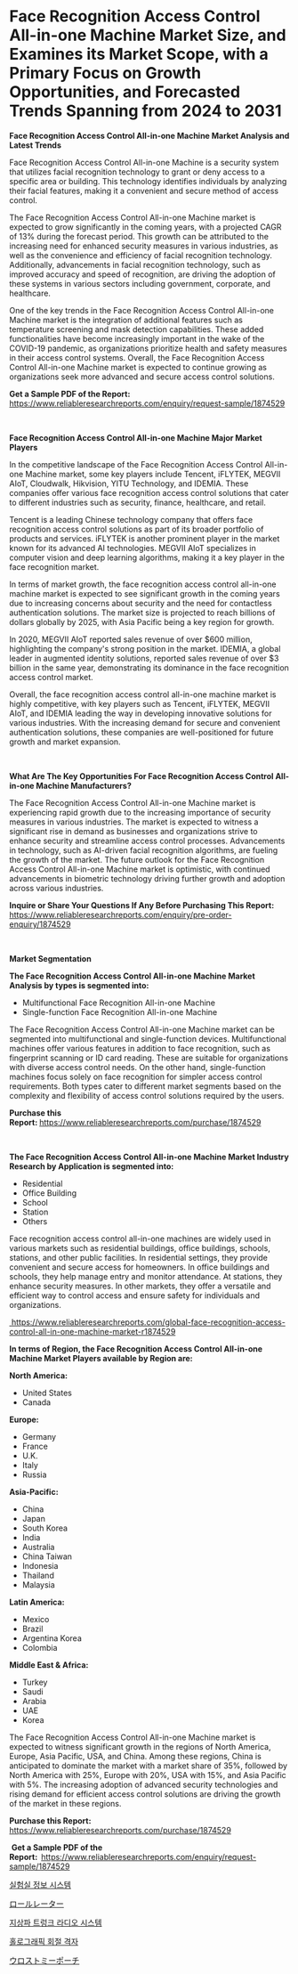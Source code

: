 <p><h1>Face Recognition Access Control All-in-one Machine Market Size, and Examines its Market Scope, with a Primary Focus on Growth Opportunities, and Forecasted Trends Spanning from 2024 to 2031</h1></p><p><strong>Face Recognition Access Control All-in-one Machine Market Analysis and Latest Trends</strong></p>
<p><p>Face Recognition Access Control All-in-one Machine is a security system that utilizes facial recognition technology to grant or deny access to a specific area or building. This technology identifies individuals by analyzing their facial features, making it a convenient and secure method of access control.</p><p>The Face Recognition Access Control All-in-one Machine market is expected to grow significantly in the coming years, with a projected CAGR of 13% during the forecast period. This growth can be attributed to the increasing need for enhanced security measures in various industries, as well as the convenience and efficiency of facial recognition technology. Additionally, advancements in facial recognition technology, such as improved accuracy and speed of recognition, are driving the adoption of these systems in various sectors including government, corporate, and healthcare.</p><p>One of the key trends in the Face Recognition Access Control All-in-one Machine market is the integration of additional features such as temperature screening and mask detection capabilities. These added functionalities have become increasingly important in the wake of the COVID-19 pandemic, as organizations prioritize health and safety measures in their access control systems. Overall, the Face Recognition Access Control All-in-one Machine market is expected to continue growing as organizations seek more advanced and secure access control solutions.</p></p>
<p><strong>Get a Sample PDF of the Report:&nbsp;</strong> <a href="https://www.reliableresearchreports.com/enquiry/request-sample/1874529">https://www.reliableresearchreports.com/enquiry/request-sample/1874529</a></p>
<p>&nbsp;</p>
<p><strong>Face Recognition Access Control All-in-one Machine Major Market Players</strong></p>
<p><p>In the competitive landscape of the Face Recognition Access Control All-in-one Machine market, some key players include Tencent, iFLYTEK, MEGVII AIoT, Cloudwalk, Hikvision, YITU Technology, and IDEMIA. These companies offer various face recognition access control solutions that cater to different industries such as security, finance, healthcare, and retail.</p><p>Tencent is a leading Chinese technology company that offers face recognition access control solutions as part of its broader portfolio of products and services. iFLYTEK is another prominent player in the market known for its advanced AI technologies. MEGVII AIoT specializes in computer vision and deep learning algorithms, making it a key player in the face recognition market.</p><p>In terms of market growth, the face recognition access control all-in-one machine market is expected to see significant growth in the coming years due to increasing concerns about security and the need for contactless authentication solutions. The market size is projected to reach billions of dollars globally by 2025, with Asia Pacific being a key region for growth.</p><p>In 2020, MEGVII AIoT reported sales revenue of over $600 million, highlighting the company's strong position in the market. IDEMIA, a global leader in augmented identity solutions, reported sales revenue of over $3 billion in the same year, demonstrating its dominance in the face recognition access control market.</p><p>Overall, the face recognition access control all-in-one machine market is highly competitive, with key players such as Tencent, iFLYTEK, MEGVII AIoT, and IDEMIA leading the way in developing innovative solutions for various industries. With the increasing demand for secure and convenient authentication solutions, these companies are well-positioned for future growth and market expansion.</p></p>
<p>&nbsp;</p>
<p><strong>What Are The Key Opportunities For Face Recognition Access Control All-in-one Machine Manufacturers?</strong></p>
<p><p>The Face Recognition Access Control All-in-one Machine market is experiencing rapid growth due to the increasing importance of security measures in various industries. The market is expected to witness a significant rise in demand as businesses and organizations strive to enhance security and streamline access control processes. Advancements in technology, such as AI-driven facial recognition algorithms, are fueling the growth of the market. The future outlook for the Face Recognition Access Control All-in-one Machine market is optimistic, with continued advancements in biometric technology driving further growth and adoption across various industries.</p></p>
<p><strong>Inquire or Share Your Questions If Any Before Purchasing This Report:</strong> <a href="https://www.reliableresearchreports.com/enquiry/pre-order-enquiry/1874529">https://www.reliableresearchreports.com/enquiry/pre-order-enquiry/1874529</a></p>
<p>&nbsp;</p>
<p><strong>Market Segmentation</strong></p>
<p><strong>The Face Recognition Access Control All-in-one Machine Market Analysis by types is segmented into:</strong></p>
<p><ul><li>Multifunctional Face Recognition All-in-one Machine</li><li>Single-function Face Recognition All-in-one Machine</li></ul></p>
<p><p>The Face Recognition Access Control All-in-one Machine market can be segmented into multifunctional and single-function devices. Multifunctional machines offer various features in addition to face recognition, such as fingerprint scanning or ID card reading. These are suitable for organizations with diverse access control needs. On the other hand, single-function machines focus solely on face recognition for simpler access control requirements. Both types cater to different market segments based on the complexity and flexibility of access control solutions required by the users.</p></p>
<p><strong>Purchase this Report:&nbsp;</strong><a href="https://www.reliableresearchreports.com/purchase/1874529">https://www.reliableresearchreports.com/purchase/1874529</a></p>
<p>&nbsp;</p>
<p><strong>The Face Recognition Access Control All-in-one Machine Market Industry Research by Application is segmented into:</strong></p>
<p><ul><li>Residential</li><li>Office Building</li><li>School</li><li>Station</li><li>Others</li></ul></p>
<p><p>Face recognition access control all-in-one machines are widely used in various markets such as residential buildings, office buildings, schools, stations, and other public facilities. In residential settings, they provide convenient and secure access for homeowners. In office buildings and schools, they help manage entry and monitor attendance. At stations, they enhance security measures. In other markets, they offer a versatile and efficient way to control access and ensure safety for individuals and organizations.</p></p>
<p><a href="https://www.reliableresearchreports.com/global-face-recognition-access-control-all-in-one-machine-market-r1874529">&nbsp;https://www.reliableresearchreports.com/global-face-recognition-access-control-all-in-one-machine-market-r1874529</a></p>
<p><strong>In terms of Region, the Face Recognition Access Control All-in-one Machine Market Players available by Region are:</strong></p>
<p>
    <p> <strong> North America: </strong>
        <ul>
            <li>United States</li>
            <li>Canada</li>
        </ul>
        </p> 
    <p> <strong> Europe: </strong>
        <ul>
            <li>Germany</li>
            <li>France</li>
            <li>U.K.</li>
            <li>Italy</li>
            <li>Russia</li>
        </ul>
        </p> 
    <p> <strong> Asia-Pacific: </strong>
        <ul>
            <li>China</li>
            <li>Japan</li>
            <li>South Korea</li>
            <li>India</li>
            <li>Australia</li>
            <li>China Taiwan</li>
            <li>Indonesia</li>
            <li>Thailand</li>
            <li>Malaysia</li>
        </ul>
        </p> 
    <p> <strong> Latin America: </strong>
        <ul>
            <li>Mexico</li>
            <li>Brazil</li>
            <li>Argentina Korea</li>
            <li>Colombia</li>
        </ul>
        </p> 
    <p> <strong> Middle East & Africa: </strong>
        <ul>
            <li>Turkey</li>
            <li>Saudi</li>
            <li>Arabia</li>
            <li>UAE</li>
            <li>Korea</li>
        </ul>
    </p>
    </p>
<p><p>The Face Recognition Access Control All-in-one Machine market is expected to witness significant growth in the regions of North America, Europe, Asia Pacific, USA, and China. Among these regions, China is anticipated to dominate the market with a market share of 35%, followed by North America with 25%, Europe with 20%, USA with 15%, and Asia Pacific with 5%. The increasing adoption of advanced security technologies and rising demand for efficient access control solutions are driving the growth of the market in these regions.</p></p>
<p><strong>Purchase this Report: </strong><a href="https://www.reliableresearchreports.com/purchase/1874529">https://www.reliableresearchreports.com/purchase/1874529</a></p>
<p>&nbsp;<strong>Get a Sample PDF of the Report:&nbsp;&nbsp;</strong><a href="https://www.reliableresearchreports.com/enquiry/request-sample/1874529">https://www.reliableresearchreports.com/enquiry/request-sample/1874529</a></p>
<p><strong></strong></p>
<p><p><a href="https://medium.com/@jordanilliamson678678_12326/%EC%8B%A4%ED%97%98%EC%8B%A4-%EC%A0%95%EB%B3%B4-%EC%8B%9C%EC%8A%A4%ED%85%9C-%EC%8B%9C%EC%9E%A5-%EB%B3%B4%EA%B3%A0%EC%84%9C%EB%8A%94-%EC%9D%B4-%EC%8B%9C%EC%9E%A5%EC%9D%98-%EC%B5%9C%EC%8B%A0-%ED%8A%B8%EB%A0%8C%EB%93%9C%EC%99%80-%EC%84%B1%EC%9E%A5-%EA%B8%B0%ED%9A%8C%EB%A5%BC-%EB%B3%B4%EC%97%AC%EC%A4%8D%EB%8B%88%EB%8B%A4-cd70a5bcf020">실험실 정보 시스템</a></p><p><a href="https://medium.com/@davidowell8/%E3%83%AD%E3%83%BC%E3%83%AC%E3%83%BC%E3%82%BF%E3%83%BC%E5%B8%82%E5%A0%B4%E8%A6%8F%E6%A8%A1-%E5%B8%82%E5%A0%B4%E5%B1%95%E6%9C%9B%E3%81%A8%E5%B8%82%E5%A0%B4%E4%BA%88%E6%B8%AC-2024%E5%B9%B4%E3%81%8B%E3%82%892031%E5%B9%B4-630e0e8dd12b">ロールレーター</a></p><p><a href="https://github.com/Skyleitney456456/Market-Research-Report-List-1/blob/main/460232518859.md">지상파 트렁크 라디오 시스템</a></p><p><a href="https://github.com/iansanftyord09878/Market-Research-Report-List-1/blob/main/303889718860.md">홀로그래픽 회절 격자</a></p><p><a href="https://medium.com/@mad.jake/urostomy-pouches%E5%B8%82%E5%A0%B4%E3%81%AE%E3%82%A4%E3%83%B3%E3%82%B5%E3%82%A4%E3%83%88-%E5%B8%82%E5%A0%B4%E5%8B%95%E5%90%91-%E6%88%90%E9%95%B7-2024%E5%B9%B4%E3%81%8B%E3%82%892031%E5%B9%B4%E3%81%BE%E3%81%A7%E3%81%AE%E4%BA%88%E6%B8%AC-fa697bd2546f">ウロストミーポーチ</a></p></p>